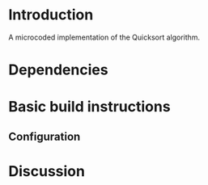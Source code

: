 # Introduction

A microcoded implementation of the Quicksort algorithm.

# Dependencies

# Basic build instructions

## Configuration

# Discussion
